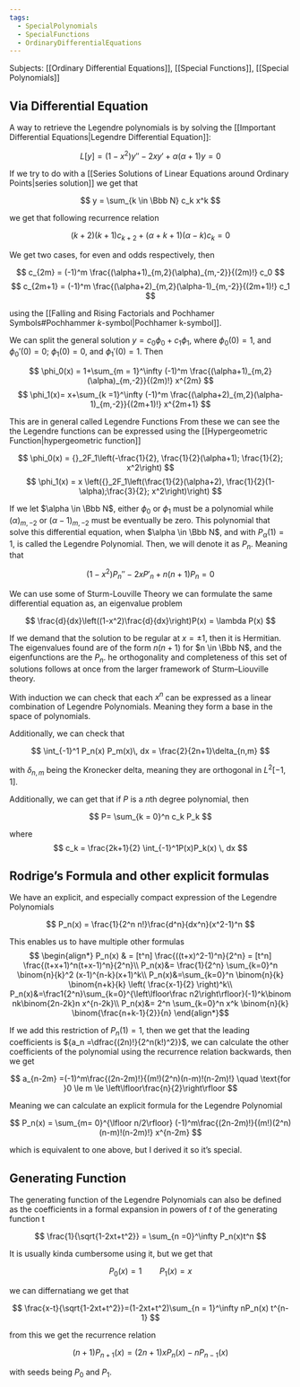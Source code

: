 ```yaml
---
tags:
  - SpecialPolynomials
  - SpecialFunctions
  - OrdinaryDifferentialEquations
---
```

Subjects: [[Ordinary Differential Equations]], [[Special Functions]], [[Special Polynomials]]
## Via Differential Equation

A way to retrieve the Legendre polynomials is by solving the [[Important Differential Equations|Legendre Differential Equation]]:

$$ L[y] = (1-x^2) y'' -2xy' +\alpha(\alpha +1) y =0 $$

If we try to do with a [[Series Solutions of Linear Equations around Ordinary Points|series solution]] we get that

$$ y = \sum_{k \in \Bbb N} c_k x^k $$

we get that following recurrence relation

$$ (k+2)(k+1)c_{k+2} + (\alpha+k+1)(\alpha-k) c_k =0 $$

We get two cases, for even and odds respectively, then

$$ c_{2m} = (-1)^m \frac{(\alpha+1)_{m,2}(\alpha)_{m,-2}}{(2m)!} c_0 $$$$ c_{2m+1} = (-1)^m \frac{(\alpha+2)_{m,2}(\alpha-1)_{m,-2}}{(2m+1)!} c_1 $$

using the [[Falling and Rising Factorials and Pochhamer Symbols#Pochhammer $k$-symbol|Pochhamer k-symbol]].

We can split the general solution $y = c_0 \phi_0 + c_1 \phi_1$, where $\phi_0(0)= 1$, and $\phi_0'(0)=0$; $\phi_1(0)= 0$, and $\phi_1'(0)=1$. Then

$$ \phi_0(x) = 1+\sum_{m = 1}^\infty (-1)^m \frac{(\alpha+1)_{m,2}(\alpha)_{m,-2}}{(2m)!} x^{2m} $$$$ \phi_1(x)= x+\sum_{k =1}^\infty (-1)^m \frac{(\alpha+2)_{m,2}(\alpha-1)_{m,-2}}{(2m+1)!} x^{2m+1} $$

This are in general called Legendre Functions
From these we can see the the Legendre functions can be expressed using the [[Hypergeometric Function|hypergeometric function]]

$$ \phi_0(x) = {}_2F_1\left(-\frac{1}{2}, \frac{1}{2}(\alpha+1); \frac{1}{2}; x^2\right) $$$$ \phi_1(x) = x \left({}_2F_1\left(\frac{1}{2}(\alpha+2), \frac{1}{2}(1-\alpha);\frac{3}{2}; x^2\right)\right) $$

If we let $\alpha \in \Bbb N$, either $\phi_0$ or $\phi_1$ must be a polynomial while $(\alpha)_{m, -2}$ or $(\alpha-1)_{m,-2}$ must be eventually be zero. This polynomial that solve this differential equation, when $\alpha \in \Bbb N$, and with $P_\alpha(1) = 1$, is called the Legendre Polynomial. Then, we will denote it as $P_n$. Meaning that

$$ (1-x^2)P_n'' -2xP'_n +n(n+1)P_n = 0 $$

We can use some of Sturm-Louville Theory we can formulate the same differential equation as, an eigenvalue problem

$$ \frac{d}{dx}\left((1-x^2)\frac{d}{dx}\right)P(x) = \lambda P(x) $$

If we demand that the solution to be regular at $x = \pm 1$, then it is Hermitian. The eigenvalues found are of the form $n (n+1)$ for $n \in \Bbb N$, and the eigenfunctions are the $P_n$. he orthogonality and completeness of this set of solutions follows at once from the larger framework of Sturm–Liouville theory.

With induction we can check that each $x^n$ can be expressed as a linear combination of Legendre Polynomials. Meaning they form a base in the space of polynomials.

Additionally, we can check that

$$ \int_{-1}^1 P_n(x) P_m(x)\, dx = \frac{2}{2n+1}\delta_{n,m} $$

with $\delta_{n,m}$ being the Kronecker delta, meaning they are orthogonal in $L^2[-1,1]$.

Additionally, we can get that if $P$ is a $n$th degree polynomial, then

$$ P= \sum_{k = 0}^n c_k P_k $$

where
$$ c_k = \frac{2k+1}{2} \int_{-1}^1P(x)P_k(x) \, dx $$
## Rodrige’s Formula and other explicit formulas
We have an explicit, and especially compact expression of the Legendre Polynomials

$$ P_n(x) = \frac{1}{2^n n!}\frac{d^n}{dx^n}(x^2-1)^n $$

This enables us to have multiple other formulas
$$ \begin{align*}
P_n(x) & = [t^n] \frac{((t+x)^2-1)^n}{2^n} = [t^n] \frac{(t+x+1)^n(t+x-1)^n}{2^n}\\
P_n(x)&= \frac{1}{2^n} \sum_{k=0}^n \binom{n}{k}^2 (x-1)^{n-k}(x+1)^k\\
P_n(x)&=\sum_{k=0}^n \binom{n}{k} \binom{n+k}{k} \left( \frac{x-1}{2} \right)^k\\
P_n(x)&=\frac1{2^n}\sum_{k=0}^{\left\lfloor\frac n2\right\rfloor}(-1)^k\binom nk\binom{2n-2k}n x^{n-2k}\\
P_n(x)&= 2^n \sum_{k=0}^n x^k \binom{n}{k} \binom{\frac{n+k-1}{2}}{n}
\end{align*}$$

If we add this restriction of $P_n (1)=1$, then we get that the leading coefficients is ${a_n =\dfrac{(2n)!}{2^n(k!)^2}}$, we can calculate the other coefficients of the polynomial using the recurrence relation backwards, then we get

$$ a_{n-2m} =(-1)^m\frac{(2n-2m)!}{(m!)(2^n)(n-m)!(n-2m)!} \quad \text{for }0 \le m \le \left\lfloor\frac{n}{2}\right\rfloor $$

Meaning we can calculate an explicit formula for the Legendre Polynomial

$$ P_n(x) = \sum_{m= 0}^{\lfloor n/2\rfloor} (-1)^m\frac{(2n-2m)!}{(m!)(2^n)(n-m)!(n-2m)!} x^{n-2m} $$

which is equivalent to one above, but I derived it so it’s special.
## Generating Function

The generating function of the Legendre Polynomials can also be defined as the coefficients in a formal expansion in powers of $t$ of the generating function t

$$ \frac{1}{\sqrt{1-2xt+t^2}} = \sum_{n =0}^\infty P_n(x)t^n $$

It is usually kinda cumbersome using it, but we get that

$$ P_0(x) =1 \qquad P_1(x)=x $$

we can differnatiang we get that

$$ \frac{x-t}{\sqrt{1-2xt+t^2}}=(1-2xt+t^2)\sum_{n = 1}^\infty nP_n(x) t^{n-1} $$

from this we get the recurrence relation

$$ (n+1)P_{n+1}(x) = (2n+1)xP_n(x) -nP_{n-1}(x) $$

with seeds being $P_0$ and $P_1$.